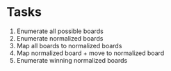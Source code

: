 # Tasks

1. Enumerate all possible boards
2. Enumerate normalized boards
3. Map all boards to normalized boards
4. Map normalized board + move to normalized board
5. Enumerate winning normalized boards
